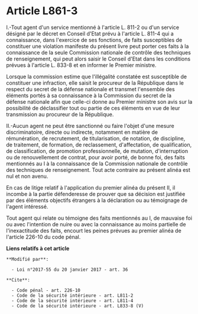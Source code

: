 # Article L861-3

I.-Tout agent d'un service mentionné à l'article L. 811-2 ou d'un service désigné par le décret en Conseil d'Etat prévu à
l'article L. 811-4 qui a connaissance, dans l'exercice de ses fonctions, de faits susceptibles de constituer une violation
manifeste du présent livre peut porter ces faits à la connaissance de la seule Commission nationale de contrôle des
techniques de renseignement, qui peut alors saisir le Conseil d'Etat dans les conditions prévues à l'article L. 833-8 et en
informer le Premier ministre. 

Lorsque la commission estime que l'illégalité constatée est susceptible de constituer une infraction, elle saisit le
procureur de la République dans le respect du secret de la défense nationale et transmet l'ensemble des éléments portés à sa
connaissance à la Commission du secret de la défense nationale afin que celle-ci donne au Premier ministre son avis sur la
possibilité de déclassifier tout ou partie de ces éléments en vue de leur transmission au procureur de la République. 

II.-Aucun agent ne peut être sanctionné ou faire l'objet d'une mesure discriminatoire, directe ou indirecte, notamment en
matière de rémunération, de recrutement, de titularisation, de notation, de discipline, de traitement, de formation, de
reclassement, d'affectation, de qualification, de classification, de promotion professionnelle, de mutation, d'interruption
ou de renouvellement de contrat, pour avoir porté, de bonne foi, des faits mentionnés au I à la connaissance de la Commission
nationale de contrôle des techniques de renseignement. Tout acte contraire au présent alinéa est nul et non avenu. 

En cas de litige relatif à l'application du premier alinéa du présent II, il incombe à la partie défenderesse de prouver que
sa décision est justifiée par des éléments objectifs étrangers à la déclaration ou au témoignage de l'agent intéressé. 

Tout agent qui relate ou témoigne des faits mentionnés au I, de mauvaise foi ou avec l'intention de nuire ou avec la
connaissance au moins partielle de l'inexactitude des faits, encourt les peines prévues au premier alinéa de l'article 226-10
du code pénal.

**Liens relatifs à cet article**

	**Modifié par**:

	  - Loi n°2017-55 du 20 janvier 2017 - art. 36

	**Cite**:

	  - Code pénal - art. 226-10
	  - Code de la sécurité intérieure - art. L811-2
	  - Code de la sécurité intérieure - art. L811-4
	  - Code de la sécurité intérieure - art. L833-8 (V)
